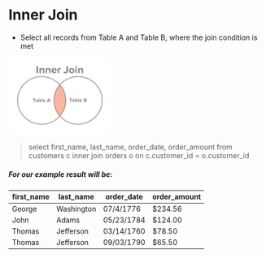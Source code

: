 # Inner Join

- Select all records from Table A and Table B, where the join condition is met

![InnerJoin](images/InnerJoin.JPG)

> select first_name, last_name, order_date, order_amount
from customers c
inner join orders o
on c.customer_id = o.customer_id

##### For our example result will be:

first_name | last_name | order_date | order_amount
---------- | --------- | ---------- | ------------
George | Washington | 07/4/1776 | $234.56
John | Adams | 05/23/1784 | $124.00
Thomas | Jefferson | 03/14/1760 | $78.50
Thomas | Jefferson | 09/03/1790 | $65.50